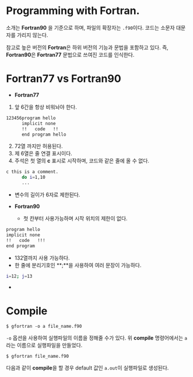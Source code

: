 # Programming with Fortran.

소개는 **Fortran90** 을 기준으로 하며, 파일의 확장자는 `.f90`이다. 코드는 소문자 대문자를 가리지 않는다.

참고로 높은 버전의 **Fortran**은 하위 버전의 기능과 문법을 포함하고 있다. 즉, **Fortran90**은 **Fortran77** 문법으로 쓰여진 코드를 인식한다.

# Fortran77 vs Fortran90

- **Fortran77**
1. 앞 6간을 항상 비워놔야 한다.
```bash
123456program hello
      implicit none
      !!   code   !!
      end program hello
```
2. 72열 까지만 허용된다.
3. 제 6열은 줄 연결 표시이다.
4. 주석은 첫 열의 **c** 표시로 시작하며, 코드와 같은 줄에 올 수 없다.
```bash
c this is a comment.
      do i=1,10
      ...
```
  - 변수의 길이가 6자로 제한된다.
  
- **Fortran90**
  - 첫 칸부터 사용가능하며 시작 위치의 제한이 없다.
```bash
program hello
implicit none
!!   code   !!!
end program
```
  - 132열까지 사용 가능하다.
  - 한 줄에 분리기호인 **;**을 사용하여 여러 문장이 가능하다.
```bash
i=12; j=13
```
  - 
# Compile

```
$ gfortran -o a file_name.f90
```
`-o` 옵션을 사용하여 실행파일의 이름을 정해줄 수가 있다. 위 **compile** 명령어에서는 `a`라는 이름으로 실행파일을 만들었다.

```
$ gfortran file_name.f90
```
다음과 같이 **compile**을 할 경우 default 값인 `a.out`이 실행파일로 생성된다.
